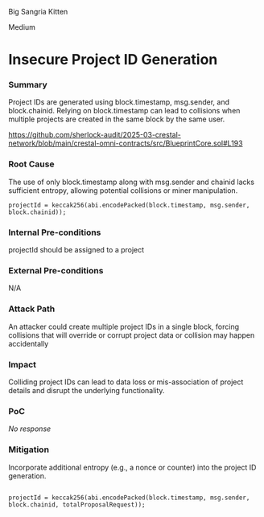 Big Sangria Kitten

Medium

# Insecure Project ID Generation

### Summary

Project IDs are generated using block.timestamp, msg.sender, and block.chainid. Relying on block.timestamp can lead to collisions when multiple projects are created in the same block by the same user.

https://github.com/sherlock-audit/2025-03-crestal-network/blob/main/crestal-omni-contracts/src/BlueprintCore.sol#L193

### Root Cause

The use of only block.timestamp along with msg.sender and chainid lacks sufficient entropy, allowing potential collisions or miner manipulation.

```solidity 
projectId = keccak256(abi.encodePacked(block.timestamp, msg.sender, block.chainid));

```

### Internal Pre-conditions

projectId should be assigned to a project  

### External Pre-conditions

N/A

### Attack Path

An attacker could create multiple project IDs in a single block, forcing collisions that will override or corrupt project data or collision may happen accidentally

### Impact

Colliding project IDs can lead to data loss or mis-association of project details and disrupt the underlying functionality.

### PoC

_No response_

### Mitigation

Incorporate additional entropy (e.g., a nonce or counter) into the project ID generation.

```solidity

projectId = keccak256(abi.encodePacked(block.timestamp, msg.sender, block.chainid, totalProposalRequest));



```